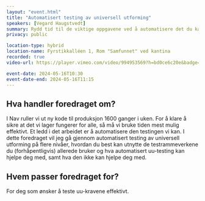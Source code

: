 ```yaml
---
layout: "event.html"
title: "Automatisert testing av universell utforming"
speakers: [Vegard Haugstvedt]
summary: Rydd tid til de viktige oppgavene ved å automatisere det du kan.
privacy: public

location-type: hybrid
location-name: Fyrstikkalléen 1, Rom "Samfunnet" ved kantina
recorded: true
video-url: https://player.vimeo.com/video/994953569?h=bd0ce6c20e&badge=0&autopause=0&player_id=0&app_id=58479&texttrack=no

event-date: 2024-05-16T10:30
event-date-end: 2024-05-16T11:15
---
```


## Hva handler foredraget om?

I Nav ruller vi ut ny kode til produksjon 1600 ganger i uken. For å klare å sikre at det vi lager fungerer for alle, så må vi bruke tiden mest mulig effektivt. Et ledd i det arbeidet er å automatisere den testingen vi kan.
I dette foredraget vil jeg gå gjennom automatisert testing av universell utforming på flere nivåer, hvordan du best kan utnytte de testrammeverkene du (forhåpentligvis) allerede bruker og hva automatisert uu-testing kan hjelpe deg med, samt hva den ikke kan hjelpe deg med.

## Hvem passer foredraget for?

For deg som ønsker å teste uu-kravene effektivt.
